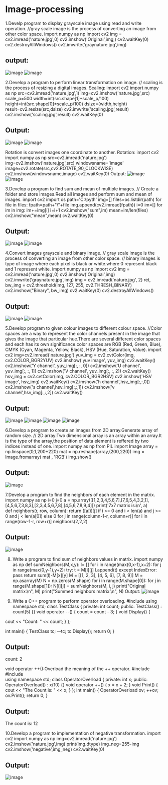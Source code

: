 # Image-processing
1.Develp program to display grayscale image using read and write operation.
//gray scale image is the process of converting an image from other color space.
import numpy as np
import cv2
img = cv2.imread('nature.jpg',0)
cv2.imshow('Original',img,)
cv2.waitKey(0)
cv2.destroyAllWindows()
cv2.imwrite('graynature.jpg',img)
## output:
![image](https://user-images.githubusercontent.com/72437208/104428673-c43c0080-55aa-11eb-832e-b04d75df9e75.png)
![image](https://user-images.githubusercontent.com/72437208/104424592-94d6c500-55a5-11eb-9db9-35ccfad4e4cd.png)

2.Develop a program to perform linear transformation on image.
// scaling is the process of resizing a digital images.
Scaling:
import cv2
import numpy as np
src=cv2.imread('nature.jpg',1)
img=cv2.imshow('nature.jpg',src)
scale_p=500
width=int(src.shape[1]*scale_p/100)
height=int(src.shape[0]*scale_p/100)
dsize=(width,height)
result=cv2.resize(src,dsize)
cv2.imwrite('scaling.jpg',result)
cv2.imshow('scaling.jpg',result)
cv2.waitKey(0)
##  Output:
![image](https://user-images.githubusercontent.com/72437208/104428673-c43c0080-55aa-11eb-832e-b04d75df9e75.png)
![image](https://user-images.githubusercontent.com/72437208/104426450-f6982e80-55a7-11eb-9df3-2e58fa883d9c.png)

Rotation is convert images one coordinate to another.
Rotation:
import cv2
import numpy as np
src=cv2.imread('nature.jpg')
img=cv2.imshow('nature.jpg',src)
windowsname='image'
image=cv2.rotate(src,cv2.ROTATE_90_CLOCKWISE)
cv2.imshow(windowsname,image)
cv2.waitKey(0)
Output:
![image](https://user-images.githubusercontent.com/72437208/104428673-c43c0080-55aa-11eb-832e-b04d75df9e75.png)
![image](https://user-images.githubusercontent.com/72437208/104427222-006e6180-55a9-11eb-95f2-4a8108d2a254.png)

3.Develop a program to find sum and mean of multiple images.
// Create a folder and store images.Read all images and perform sum and mean of images.
import cv2 
import os
path='C:\pyth'
img=[]
files=os.listdir(path)
for file in files:
    fpath=path+"\\"+file
    img.append(cv2.imread(fpath))
i=0
im=[]
for im in img:
    im+=img[i]
    i=i+1
cv2.imshow("sum",im)
mean=im/len(files)
cv2.imshow("mean",mean)
cv2.waitKey(0)
##  Output:
![image](https://user-images.githubusercontent.com/72437208/104429879-17fb1980-55ac-11eb-9c95-d2579bbd2eb8.png)
![image](https://user-images.githubusercontent.com/72437208/104430224-6ad4d100-55ac-11eb-8896-7d1a259674ae.png)

4.Convert images grayscale and binary image.
// gray scale image is the process of converting an image from other color space.
// binary images is type of image where each pixel is black or white.where 0 represent black and 1 represent white.
import numpy as np
import cv2
img = cv2.imread('nature.jpg',0)
cv2.imshow('Original',img)
cv2.imwrite('graynature.jpg',img)
img = cv2.imread('nature.jpg', 2) 
ret, bw_img = cv2.threshold(img, 127, 255, cv2.THRESH_BINARY) 
cv2.imshow("Binary", bw_img) 
cv2.waitKey(0)
cv2.destroyAllWindows()
##  Output:
![image](https://user-images.githubusercontent.com/72437208/104432837-6bbb3200-55af-11eb-98d8-a15554b13a9d.png)
![image](https://user-images.githubusercontent.com/72437208/104433079-acb34680-55af-11eb-9b80-54c18aae2d01.png)

5.Develop program to given colour images to different colour space.
//Color spaces are a way to represent the color channels present in the image that gives the image that particular hue.There are several different color spaces and each has its own significance.color spaces are RGB (Red, Green, Blue), CMYK (Cyan, Magenta, Yellow, Black), HSV (Hue, Saturation, Value).
import cv2
img=cv2.imread('nature.jpg')
yuv_img = cv2.cvtColor(img, cv2.COLOR_BGR2YUV)
cv2.imshow('yuv image', yuv_img)
cv2.waitKey()
cv2.imshow('Y channel', yuv_img[:, :, 0])
cv2.imshow('U channel', yuv_img[:, :, 1])
cv2.imshow('V channel', yuv_img[:, :, 2])
cv2.waitKey()
hsv_img = cv2.cvtColor(img, cv2.COLOR_BGR2HSV)
cv2.imshow('HSV image', hsv_img)
cv2.waitKey()
cv2.imshow('h channel',hsv_img[:,:,0])
cv2.imshow('s channel',hsv_img[:,:,1])
cv2.imshow('v channel',hsv_img[:,:,2])
cv2.waitKey()
##  Output: 
![image](https://user-images.githubusercontent.com/72437208/104434358-2435a580-55b1-11eb-8558-a8fb0094eb06.png)
![image](https://user-images.githubusercontent.com/72437208/104434643-75de3000-55b1-11eb-90a8-93555969233b.png)
![image](https://user-images.githubusercontent.com/72437208/104434791-aa51ec00-55b1-11eb-8a85-acd36d700804.png)
![image](https://user-images.githubusercontent.com/72437208/104435009-ea18d380-55b1-11eb-9b73-703a4b83f291.png)

6.Develop a program to create an images from 2D array.Generate array of random size.
// 2D array:Two dimensional array is an array within an array.It is the type of the array,the position of data element is reffered by two indices instead of one.
import numpy as np
from PIL import Image
array = np.linspace(0,1,200*220)
mat = np.reshape(array,(200,220))
img = Image.fromarray( mat , 'RGB')
img.show()
##  Output:
![image](https://user-images.githubusercontent.com/72437208/104435578-8f33ac00-55b2-11eb-8c20-e7d896f53481.png)

7.Develop a program to find the neighbors of each element in the matrix.
import numpy as np
i=0
j=0
a = np.array([[1,2,3,4,5,6,7],[7,6,5,4,3,2,1],[4,5,6,7,3,8,3],[2,3,4,5,6,7,8],[4,5,6,7,8,9,4]])
print('7x7 matrix is:\n', a)           
def neighbors(r, row, column):
     return [[a[i][j] if  i >= 0 and i < len(a) and j >= 0 and j < len(a[0]) else 0
                for j in range(column-1-r, column+r)]
                    for i in range(row-1-r, row+r)]
neighbors(2,2,2)

## Output:
![image](https://user-images.githubusercontent.com/72437208/104447021-39b2cb80-55c1-11eb-8cdb-1a4278cd407b.png)
 
8. Write a program to find sum of neighbors values in matrix.
import numpy as np
def sumNeighbors(M,x,y):
    l= []
    for i in range(max(0,x-1),x+2): 
        for j in range(max(0,y-1),y+2):
            try:
                t = M[i][j]
                l.append(t)
            except IndexError: 
                pass
    return sum(l)-M[x][y] 
M = [[1, 2, 3],
    [4, 5, 6],
    [7, 8, 9]] 
M = np.asarray(M)
N = np.zeros(M.shape)
for i in range(M.shape[0]):
    for j in range(M.shape[1]):
        N[i][j] = sumNeighbors(M, i, j)
print("Original matrix:\n", M)
print("Summed neighbors matrix:\n", N)
Output:
![image](https://user-images.githubusercontent.com/72437208/104446795-f8bab700-55c0-11eb-9cde-16ee6db543be.png)

9. Write a C++ program to perform operator overloading.
#include <iostream>
using namespace std;
class TestClass {
private:
int count;
public:
TestClass() : count(5) {}
void operator --() {
count = count - 3;
}
void Display() {

cout << "Count: " << count; }
};

int main() {
TestClass tc;
--tc;
tc.Display();
return 0;
}
## Output:
count: 2

void operator ++():Overload the meaning of the ++ operator.
#include <iostream>  
#include <iostream>  
using namespace std;
class OperatorOverload {
private:
int x;
public:
OperatorOverload() : x(10) {}
void operator ++() {
x = x + 2;
}
void Print() {
cout << "The Count is: " << x;
}
};
int main() {
OperatorOverload ov;
++ov;  
ov.Print();
return 0;
}
## Output:
The count is: 12

10.Develop a program to implementation of negative transformation.
import cv2
import numpy as np
img=cv2.imread('nature.jpg')
cv2.imshow('nature.jpg',img)
print(img.dtype)
img_neg=255-img
cv2.imshow('negative',img_neg)
cv2.waitKey(0)
## Output:
![image](https://user-images.githubusercontent.com/72437208/105329502-3c33a780-5bf7-11eb-9b69-cfa2e757ac63.png)
